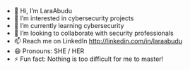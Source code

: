 - 👋 Hi, I’m LaraAbudu
- 👀 I’m interested in cybersecurity projects
- 🌱 I’m currently learning cybersecurity
- 💞️ I’m looking to collaborate with security professionals
- 📫 Reach me on LinkedIn http://linkedin.com/in/laraabudu
- 😄 Pronouns: SHE / HER
- ⚡ Fun fact: Nothing is too difficult for me to master!

<!---
LaraAbudu/LaraAbudu is a ✨ special ✨ repository because its `README.md` (this file) appears on your GitHub profile.
You can click the Preview link to take a look at your changes.
--->

